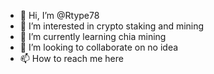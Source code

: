 - 👋 Hi, I’m @Rtype78
- 👀 I’m interested in crypto staking and mining
- 🌱 I’m currently learning chia mining
- 💞️ I’m looking to collaborate on no idea
- 📫 How to reach me here

<!---
Rtype78/Rtype78 is a ✨ special ✨ repository because its `README.md` (this file) appears on your GitHub profile.
You can click the Preview link to take a look at your changes.
--->

